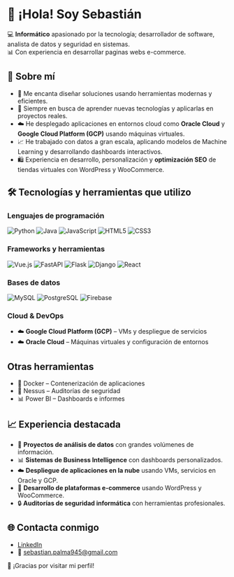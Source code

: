 # 👋 ¡Hola! Soy Sebastián

💻 **Informático** apasionado por la tecnología; desarrollador de software, analista de datos y seguridad en sistemas.  
📊 Con experiencia en desarrollar paginas webs e-commerce.

## 🚀 Sobre mí

- 🔧 Me encanta diseñar soluciones usando herramientas modernas y eficientes.
- 🧠 Siempre en busca de aprender nuevas tecnologías y aplicarlas en proyectos reales.
- ☁️ He desplegado aplicaciones en entornos cloud como **Oracle Cloud** y **Google Cloud Platform (GCP)** usando máquinas virtuales.
- 📈 He trabajado con datos a gran escala, aplicando modelos de Machine Learning y desarrollando dashboards interactivos.
- 🛍️ Experiencia en desarrollo, personalización y **optimización SEO** de tiendas virtuales con WordPress y WooCommerce.

## 🛠️ Tecnologías y herramientas que utilizo

### Lenguajes de programación
![Python](https://img.shields.io/badge/Python-3776AB?style=flat&logo=python&logoColor=white)
![Java](https://img.shields.io/badge/Java-007396?style=flat&logo=java&logoColor=white)
![JavaScript](https://img.shields.io/badge/JavaScript-F7DF1E?style=flat&logo=javascript&logoColor=black)
![HTML5](https://img.shields.io/badge/HTML5-E34F26?style=flat&logo=html5&logoColor=white)
![CSS3](https://img.shields.io/badge/CSS3-1572B6?style=flat&logo=css3&logoColor=white)

### Frameworks y herramientas
![Vue.js](https://img.shields.io/badge/Vue.js-35495E?style=flat&logo=vue.js&logoColor=4FC08D)
![FastAPI](https://img.shields.io/badge/FastAPI-009688?style=flat&logo=fastapi&logoColor=white)
![Flask](https://img.shields.io/badge/Flask-000000?style=flat&logo=flask&logoColor=white)
![Django](https://img.shields.io/badge/Django-092E20?style=flat&logo=django&logoColor=white)
![React](https://img.shields.io/badge/-ReactJs-61DAFB?logo=react&logoColor=white&style=for-the-badge)

### Bases de datos
![MySQL](https://img.shields.io/badge/MySQL-4479A1?style=flat&logo=mysql&logoColor=white)
![PostgreSQL](https://img.shields.io/badge/PostgreSQL-336791?style=flat&logo=postgresql&logoColor=white)
![Firebase](https://img.shields.io/badge/Firebase-FFCA28?style=flat&logo=firebase&logoColor=black)

### Cloud & DevOps
- ☁️ **Google Cloud Platform (GCP)** – VMs y despliegue de servicios
- ☁️ **Oracle Cloud** – Máquinas virtuales y configuración de entornos

## Otras herramientas
- 🐳 Docker – Contenerización de aplicaciones
- 🔐 Nessus – Auditorías de seguridad
- 📊 Power BI – Dashboards e informes

## 📈 Experiencia destacada

- 🧠 **Proyectos de análisis de datos** con grandes volúmenes de información.
- 📊 **Sistemas de Business Intelligence** con dashboards personalizados.
- ☁️ **Despliegue de aplicaciones en la nube** usando VMs, servicios en Oracle y GCP.
- 🛒 **Desarrollo de plataformas e-commerce** usando WordPress y WooCommerce.
- 🔒 **Auditorías de seguridad informática** con herramientas profesionales.

## 🌐 Contacta conmigo

- [LinkedIn](https://www.linkedin.com/in/sebasti%C3%A1n-palma-espinoza-aaa1a51b9/)
- 📧 sebastian.palma945@gmail.com

🙌 ¡Gracias por visitar mi perfil!
